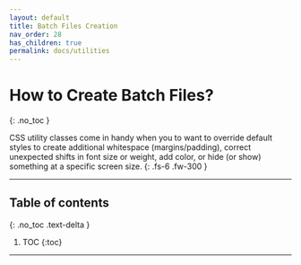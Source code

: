 ```yaml
---
layout: default
title: Batch Files Creation
nav_order: 28
has_children: true
permalink: docs/utilities
---
```


# How to Create Batch Files?
{: .no_toc }

CSS utility classes come in handy when you to want to override default styles to create additional whitespace (margins/padding), correct unexpected shifts in font size or weight, add color, or hide (or show) something at a specific screen size.
{: .fs-6 .fw-300 }

---

## Table of contents
{: .no_toc .text-delta }

1. TOC
{:toc}

---
